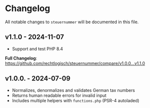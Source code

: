 # Changelog

All notable changes to `steuernummer` will be documented in this file.

## v1.1.0 - 2024-11-07

- Support and test PHP 8.4

**Full Changelog**: https://github.com/rechtlogisch/steuernummer/compare/v1.0.0...v1.1.0

## v1.0.0. - 2024-07-09

- Normalizes, denormalizes and validates German tax numbers
- Returns human readable errors for invalid input
- Includes multiple helpers with `functions.php` (PSR-4 autoladed)
